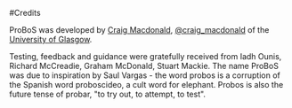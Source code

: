 #Credits

ProBoS was developed by [Craig Macdonald](http://www.dcs.gla.ac.uk/~craigm), [@craig_macdonald](https://twitter.com/craig_macdonald) of the [University of Glasgow](http://www.gla.ac.uk/).

Testing, feedback and guidance were gratefully received from Iadh Ounis, Richard McCreadie, Graham McDonald, Stuart Mackie. The name ProBoS was due to inspiration by Saul Vargas - the word probos is a corruption of the Spanish word proboscideo, a cult word for elephant. Probos is also the future tense of probar, "to try out, to attempt, to test".


